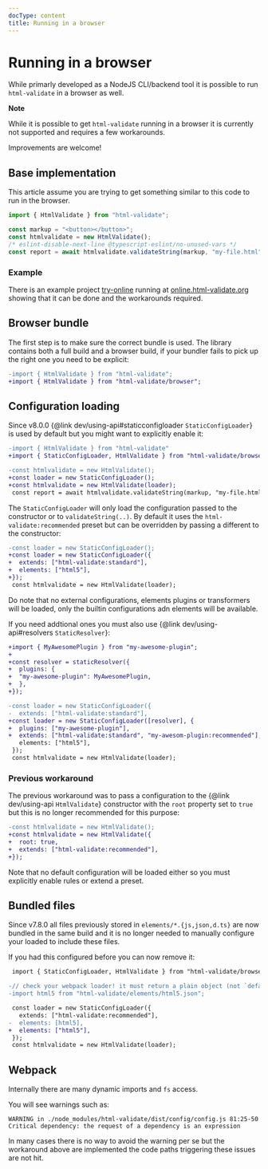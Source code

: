 ```yaml
---
docType: content
title: Running in a browser
---
```


# Running in a browser

While primarly developed as a NodeJS CLI/backend tool it is possible to run `html-validate` in a browser as well.

<div class="alert alert-info">
	<i class="fa-solid fa-info-circle" aria-hidden="true"></i>
	<strong>Note</strong>
	<p>While it is possible to get <code>html-validate</code> running in a browser it is currently not supported and requires a few workarounds.</p>
</div>

Improvements are welcome!

## Base implementation

This article assume you are trying to get something similar to this code to run in the browser.

```ts
import { HtmlValidate } from "html-validate";

const markup = "<button></button>";
const htmlvalidate = new HtmlValidate();
/* eslint-disable-next-line @typescript-eslint/no-unused-vars */
const report = await htmlvalidate.validateString(markup, "my-file.html");
```

### Example

There is an example project [try-online][try-online-repo] running at [online.html-validate.org][try-online-url] showing that it can be done and the workarounds required.

[try-online-repo]: https://gitlab.com/html-validate/try-online
[try-online-url]: https://online.html-validate.org/

## Browser bundle

The first step is to make sure the correct bundle is used.
The library contains both a full build and a browser build, if your bundler fails to pick up the right one you need to be explicit:

```diff
-import { HtmlValidate } from "html-validate";
+import { HtmlValidate } from "html-validate/browser";
```

## Configuration loading

Since v8.0.0 {@link dev/using-api#staticconfigloader `StaticConfigLoader`} is used by default but you might want to explicitly enable it:

```diff
-import { HtmlValidate } from "html-validate"
+import { StaticConfigLoader, HtmlValidate } from "html-validate/browser";

-const htmlvalidate = new HtmlValidate();
+const loader = new StaticConfigLoader();
+const htmlvalidate = new HtmlValidate(loader);
 const report = await htmlvalidate.validateString(markup, "my-file.html");
```

The `StaticConfigLoader` will only load the configuration passed to the constructor or to `validateString(..)`.
By default it uses the `html-validate:recommended` preset but can be overridden by passing a different to the constructor:

```diff
-const loader = new StaticConfigLoader();
+const loader = new StaticConfigLoader({
+  extends: ["html-validate:standard"],
+  elements: ["html5"],
+});
 const htmlvalidate = new HtmlValidate(loader);
```

Do note that no external configurations, elements plugins or transformers will be loaded, only the builtin configurations adn elements will be available.

If you need addtional ones you must also use {@link dev/using-api#resolvers `StaticResolver`}:

```diff
+import { MyAwesomePlugin } from "my-awesome-plugin";
+
+const resolver = staticResolver({
+  plugins: {
+  "my-awesome-plugin": MyAwesomePlugin,
+  },
+});

-const loader = new StaticConfigLoader({
-  extends: ["html-validate:standard"],
+const loader = new StaticConfigLoader([resolver], {
+  plugins: ["my-awesome-plugin"],
+  extends: ["html-validate:standard", "my-awesom-plugin:recommended"],
   elements: ["html5"],
 });
 const htmlvalidate = new HtmlValidate(loader);
```

### Previous workaround

The previous workaround was to pass a configuration to the {@link dev/using-api `HtmlValidate`} constructor with the `root` property set to `true` but this is no longer recommended for this purpose:

```diff
-const htmlvalidate = new HtmlValidate();
+const htmlvalidate = new HtmlValidate({
+  root: true,
+  extends: ["html-validate:recommended"],
+});
```

Note that no default configuration will be loaded either so you must explicitly enable rules or extend a preset.

## Bundled files

Since v7.8.0 all files previously stored in `elements/*.{js,json,d.ts}` are now bundled in the same build and it is no longer needed to manually configure your loaded to include these files.

If you had this configured before you can now remove it:

```diff
 import { StaticConfigLoader, HtmlValidate } from "html-validate/browser";

-// check your webpack loader! it must return a plain object (not `default: { ... }`, a path/url, etc)
-import html5 from "html-validate/elements/html5.json";

 const loader = new StaticConfigLoader({
   extends: ["html-validate:recommended"],
-  elements: [html5],
+  elements: ["html5"],
 });
 const htmlvalidate = new HtmlValidate(loader);
```

## Webpack

Internally there are many dynamic imports and `fs` access.

You will see warnings such as:

    WARNING in ./node_modules/html-validate/dist/config/config.js 81:25-50
    Critical dependency: the request of a dependency is an expression

In many cases there is no way to avoid the warning per se but the workaround above are implemented the code paths triggering these issues are not hit.
